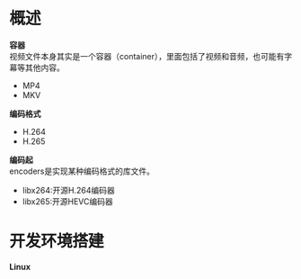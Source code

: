  # 概述
**容器**  
视频文件本身其实是一个容器（container），里面包括了视频和音频，也可能有字幕等其他内容。  
- MP4
- MKV

**编码格式**  
- H.264
- H.265

**编码起**  
encoders是实现某种编码格式的库文件。
- libx264:开源H.264编码器
- libx265:开源HEVC编码器

 # 开发环境搭建
**Linux**  

